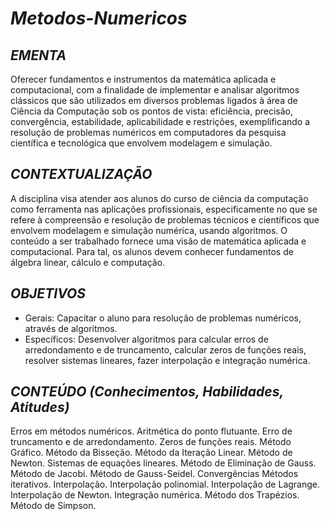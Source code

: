 # *Metodos-Numericos* #

## *EMENTA* ##
Oferecer fundamentos e instrumentos da matemática aplicada e computacional, com a finalidade de
implementar e analisar algoritmos clássicos que são utilizados em diversos problemas ligados à área
de Ciência da Computação sob os pontos de vista: eficiência, precisão, convergência, estabilidade,
aplicabilidade e restrições, exemplificando a resolução de problemas numéricos em computadores da
pesquisa científica e tecnológica que envolvem modelagem e simulação.

## *CONTEXTUALIZAÇÃO* ##
A disciplina visa atender aos alunos do curso de ciência da computação como ferramenta nas
aplicações profissionais, especificamente no que se refere à compreensão e resolução de
problemas técnicos e científicos que envolvem modelagem e simulação numérica, usando
algoritmos. O conteúdo a ser trabalhado fornece uma visão de matemática aplicada e
computacional. Para tal, os alunos devem conhecer fundamentos de álgebra linear, cálculo e
computação.

## *OBJETIVOS* ##
- Gerais: Capacitar o aluno para resolução de problemas numéricos, através de algoritmos.
- Específicos: Desenvolver algoritmos para calcular erros de arredondamento e de truncamento,
calcular zeros de funções reais, resolver sistemas lineares, fazer interpolação e integração
numérica.

## *CONTEÚDO (Conhecimentos, Habilidades, Atitudes)* ##
Erros em métodos numéricos. Aritmética do ponto flutuante. Erro de truncamento e de
arredondamento. Zeros de funções reais. Método Gráfico. Método da Bisseção. Método da
Iteração Linear. Método de Newton. Sistemas de equações lineares. Método de Eliminação de
Gauss. Método de Jacobi. Método de Gauss-Seidel. Convergências Métodos iterativos.
Interpolação. Interpolação polinomial. Interpolação de Lagrange. Interpolação de Newton.
Integração numérica. Método dos Trapézios. Método de Simpson.

